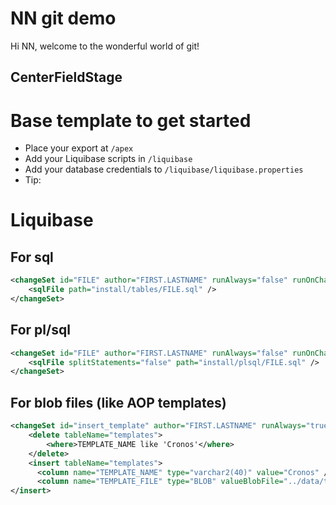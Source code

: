 # NN git demo
Hi NN, welcome to the wonderful world of git!


## CenterFieldStage

# Base template to get started
- Place your export at `/apex`
- Add your Liquibase scripts in `/liquibase`
- Add your database credentials to `/liquibase/liquibase.properties`
- Tip: 

# Liquibase
## For sql
```xml
<changeSet id="FILE" author="FIRST.LASTNAME" runAlways="false" runOnChange="false">
    <sqlFile path="install/tables/FILE.sql" />
</changeSet>
```

## For pl/sql
```xml
<changeSet id="FILE" author="FIRST.LASTNAME" runAlways="false" runOnChange="false">
    <sqlFile splitStatements="false" path="install/plsql/FILE.sql" />
</changeSet>
```

## For blob files (like AOP templates)
```xml
<changeSet id="insert_template" author="FIRST.LASTNAME" runAlways="true" runOnChange="true">
    <delete tableName="templates">
        <where>TEMPLATE_NAME like 'Cronos'</where>
    </delete>
    <insert tableName="templates">
      <column name="TEMPLATE_NAME" type="varchar2(40)" value="Cronos" />
      <column name="TEMPLATE_FILE" type="BLOB" valueBlobFile="../data/templates/cronos.docx" />
</insert>
```